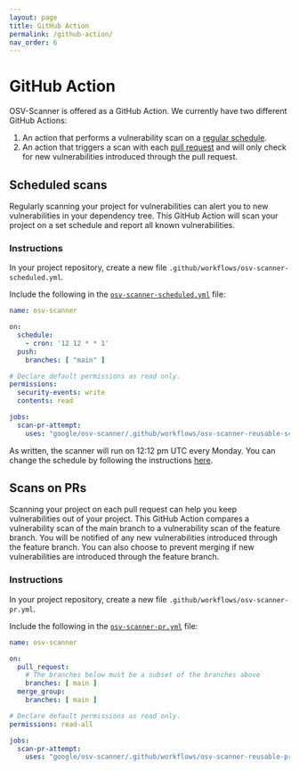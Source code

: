 ```yaml
---
layout: page
title: GitHub Action
permalink: /github-action/
nav_order: 6
---
```


# GitHub Action

OSV-Scanner is offered as a GitHub Action. We currently have two different GitHub Actions:

1. An action that performs a vulnerability scan on a [regular schedule](./github-action.md#scheduled-scans). 
2. An action that triggers a scan with each [pull request](./github-action.md#scans-on-prs) and will only check for new vulnerabilities introduced through the pull request. 

## Scheduled scans

Regularly scanning your project for vulnerabilities can alert you to new vulnerabilities in your dependency tree. This GitHub Action will scan your project on a set schedule and report all known vulnerabilities. 

### Instructions

In your project repository, create a new file `.github/workflows/osv-scanner-scheduled.yml`. 

Include the following in the [`osv-scanner-scheduled.yml`](https://github.com/google/osv-scanner/blob/main/.github/workflows/osv-scanner-scheduled.yml) file:

```yml
name: osv-scanner

on:
  schedule:
    - cron: '12 12 * * 1'
  push:
    branches: [ "main" ]

# Declare default permissions as read only.
permissions: 
  security-events: write
  contents: read

jobs:
  scan-pr-attempt:
    uses: "google/osv-scanner/.github/workflows/osv-scanner-reusable-scheduled.yml@main"
```

As written, the scanner will run on 12:12 pm UTC every Monday. You can change the schedule by following the instructions [here](https://docs.github.com/en/actions/using-workflows/events-that-trigger-workflows#schedule). 

## Scans on PRs

Scanning your project on each pull request can help you keep vulnerabilities out of your project. This GitHub Action compares a vulnerability scan of the main branch to a vulnerability scan of the feature branch. You will be notified of any new vulnerabilities introduced through the feature branch. You can also choose to prevent merging if new vulnerabilities are introduced through the feature branch. 

### Instructions

In your project repository, create a new file `.github/workflows/osv-scanner-pr.yml`. 

Include the following in the [`osv-scanner-pr.yml`](https://github.com/google/osv-scanner/blob/main/.github/workflows/osv-scanner-pr.yml) file:

```yml
name: osv-scanner

on:
  pull_request:
    # The branches below must be a subset of the branches above
    branches: [ main ]
  merge_group:
    branches: [ main ]

# Declare default permissions as read only.
permissions: read-all

jobs:
  scan-pr-attempt:
    uses: "google/osv-scanner/.github/workflows/osv-scanner-reusable-pr.yml@main"
```


